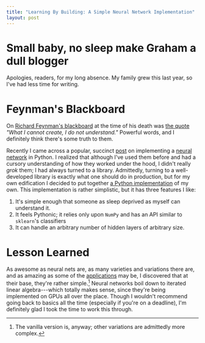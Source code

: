 ```yaml
---
title: "Learning By Building: A Simple Neural Network Implementation"
layout: post
---
```


# Small baby, no sleep make Graham a dull blogger
Apologies, readers, for my long absence.
My family grew this last year, so I've had less time for writing.

# Feynman's Blackboard
On [Richard Feynman's
blackboard](https://twitter.com/edwardtufte/status/566018453169913856) at the
time of his death was [the
quote](https://en.wikiquote.org/wiki/Richard_Feynman) *"What I cannot create, I
do not understand."*
Powerful words, and I definitely think there's some truth to them.

Recently I came across a popular, succinct
[post](http://iamtrask.github.io/2015/07/12/basic-python-network/) on
implementing a [neural
network](https://en.wikipedia.org/wiki/Artificial_neural_network) in Python.
I realized that although I've used them before and had a cursory understanding
of how they worked under the hood, I didn't really *grok* them; I had always
turned to a library.
Admittedly, turning to a well-developed library is exactly what one should do
in production, but for my own edification I decided to put together [a Python
implementation](https://github.com/genos/Programming/blob/master/workbench/nn.py)
of my own.
This implementation is rather simplistic, but it has three features I like:

1. It's simple enough that someone as sleep deprived as myself can
   understand it.
2. It feels Pythonic; it relies only upon `NumPy` and has an API similar to
   `sklearn`'s classifiers
3. It can handle an arbitrary number of hidden layers of arbitrary size.

# Lesson Learned
As awesome as neural nets are, as many varieties and variations there are, and
as amazing as some of the
[applications](http://googleresearch.blogspot.com/2015/06/inceptionism-going-deeper-into-neural.html)
may be, I discovered that at their base, they're rather simple.[^1]
Neural networks boil down to iterated linear algebra---which totally makes
sense, since they're being implemented on GPUs all over the place.
Though I wouldn't recommend going back to basics all the time (especially if
you're on a deadline), I'm definitely glad I took the time to work this
through.

[^1]: The vanilla version is, anyway; other variations are admittedly more complex.
